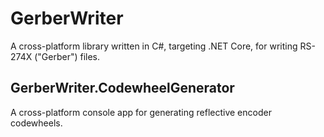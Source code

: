 # GerberWriter

A cross-platform library written in C#, targeting .NET Core, for writing RS-274X ("Gerber") files.

## GerberWriter.CodewheelGenerator

A cross-platform console app for generating reflective encoder codewheels.
